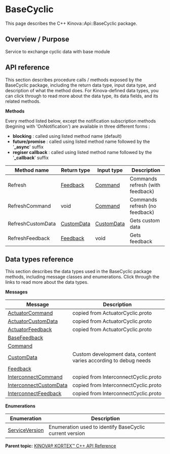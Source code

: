 # BaseCyclic

This page describes the C++ Kinova::Api::BaseCyclic package.

## Overview / Purpose

Service to exchange cyclic data with base module

## API reference

This section describes procedure calls / methods exposed by the BaseCyclic package, including the return data type, input data type, and description of what the method does. For Kinova-defined data types, you can click through to read more about the data type, its data fields, and its related methods.

 **Methods** 

Every method listed below, except the notification subscription methods \(begining with 'OnNotification'\) are available in three different forms :

-   **blocking** : called using listed method name \(default\)
-   **future/promise** : called using listed method name followed by the '**\_async**' suffix
-   **regiser callback** : called using listed method name followed by the '**\_callback**' suffix

|Method name|Return type|Input type|Description|
|-----------|-----------|----------|-----------|
|Refresh|[Feedback](msg_BaseCyclic_Feedback.md#)|[Command](msg_BaseCyclic_Command.md#)|Commands refresh \(with feedback\)|
|RefreshCommand|void|[Command](msg_BaseCyclic_Command.md#)|Commands refresh \(no feedback\)|
|RefreshCustomData|[CustomData](msg_BaseCyclic_CustomData.md#)|[CustomData](msg_BaseCyclic_CustomData.md#)|Gets custom data|
|RefreshFeedback|[Feedback](msg_BaseCyclic_Feedback.md#)|void|Gets feedback|

## Data types reference

This section describes the data types used in the BaseCyclic package methods, including message classes and enumerations. Click through the links to read more about the data types.

 **Messages** 

|Message|Description|
|-------|-----------|
|[ActuatorCommand](msg_BaseCyclic_ActuatorCommand.md#)|copied from ActuatorCyclic.proto|
|[ActuatorCustomData](msg_BaseCyclic_ActuatorCustomData.md#)|copied from ActuatorCyclic.proto|
|[ActuatorFeedback](msg_BaseCyclic_ActuatorFeedback.md#)|copied from ActuatorCyclic.proto|
|[BaseFeedback](msg_BaseCyclic_BaseFeedback.md#)| |
|[Command](msg_BaseCyclic_Command.md#)| |
|[CustomData](msg_BaseCyclic_CustomData.md#)|Custom development data, content varies according to debug needs|
|[Feedback](msg_BaseCyclic_Feedback.md#)| |
|[InterconnectCommand](msg_BaseCyclic_InterconnectCommand.md#)|copied from InterconnectCyclic.proto|
|[InterconnectCustomData](msg_BaseCyclic_InterconnectCustomData.md#)|copied from InterconnectCyclic.proto|
|[InterconnectFeedback](msg_BaseCyclic_InterconnectFeedback.md#)|copied from InterconnectCyclic.proto|

 **Enumerations** 

|Enumeration|Description|
|-----------|-----------|
|[ServiceVersion](enm_BaseCyclic_ServiceVersion.md#)|Enumeration used to identify BaseCyclic current version|

**Parent topic:** [KINOVA® KORTEX™ C++ API Reference](../index.md#)

